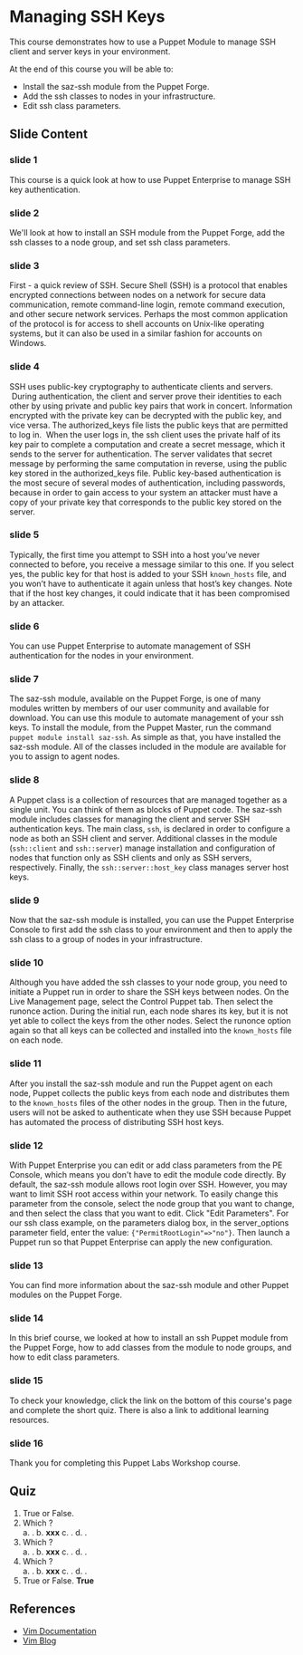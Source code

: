 # Managing SSH Keys

This course demonstrates how to use a Puppet Module to manage SSH client and server keys in your environment.  

At the end of this course you will be able to:

* Install the saz-ssh module from the Puppet Forge.
* Add the ssh classes to nodes in your infrastructure.
* Edit ssh class parameters. 

## Slide Content

### slide 1
This course is a quick look at how to use Puppet Enterprise to manage SSH key authentication. 


### slide 2
We'll look at how to install an SSH module from the Puppet Forge, add the ssh classes to a node group, and set ssh class parameters.  
### slide 3
First - a quick review of SSH. Secure Shell (SSH) is a protocol that enables encrypted connections between nodes on a network for secure data communication, remote command-line login, remote command execution, and other secure network services. Perhaps the most common application of the protocol is for access to shell accounts on Unix-like operating systems, but it can also be used in a similar fashion for accounts on Windows.    

### slide 4SSH uses public-key cryptography to authenticate clients and servers.  During authentication, the client and server prove their identities to each other by using private and public key pairs that work in concert. Information encrypted with the private key can be decrypted with the public key, and vice versa. The authorized_keys file lists the public keys that are permitted to log in.  When the user logs in, the ssh client uses the private half of its key pair to complete a computation and create a secret message, which it sends to the server for authentication. The server validates that secret message by performing the same computation in reverse, using the public key stored in the authorized_keys file. Public key-based authentication is the most secure of several modes of authentication, including passwords, because in order to gain access to your system an attacker must have a copy of your private key that corresponds to the public key stored on the server. 
 

### slide 5
Typically, the first time you attempt to SSH into a host you’ve never connected to before, you receive a message similar to this one. If you select yes, the public key for that host is added to your SSH `known_hosts` file, and you won’t have to authenticate it again unless that host’s key changes. Note that if the host key changes, it could indicate that it has been compromised by an attacker.

### slide 6
You can use Puppet Enterprise to automate management of SSH authentication for the nodes in your environment.  

### slide 7
The saz-ssh module, available on the Puppet Forge, is one of many modules written by members of our user community and available for download. You can use this module to automate management of your ssh keys. To install the module, from the Puppet Master, run the command `puppet module install saz-ssh`.  As simple as that, you have installed the saz-ssh module. All of the classes included in the module are available for you to assign to agent nodes.

### slide 8
A Puppet class is a collection of resources that are managed together as a single unit. You can think of them as blocks of Puppet code. The saz-ssh module includes classes for managing the client and server SSH authentication keys.  The main class, `ssh`, is declared in order to configure a node as both an SSH client and server. Additional classes in the module (`ssh::client` and `ssh::server`) manage installation and configuration of nodes that function only as SSH clients and only as SSH servers, respectively. Finally, the `ssh::server::host_key` class manages server host keys.

### slide 9
Now that the saz-ssh module is installed, you can use the Puppet Enterprise Console to first add the ssh class to your environment and then to apply the ssh class to a group of nodes in your infrastructure.   

### slide 10
Although you have added the ssh classes to your node group, you need to initiate a Puppet run in order to share the SSH keys between nodes. On the Live Management page, select the Control Puppet tab. Then select the runonce action.  During the initial run, each node shares its key, but it is not yet able to collect the keys from the other nodes. Select the runonce option again so that all keys can be collected and installed into the `known_hosts` file on each node.  

### slide 11
After you install the saz-ssh module and run the Puppet agent on each node, Puppet collects the public keys from each node and distributes them to the `known_hosts` files of the other nodes in the group. Then in the future, users will not be asked to authenticate when they use SSH because Puppet has automated the process of distributing SSH host keys.

### slide 12
With Puppet Enterprise you can edit or add class parameters from the PE Console, which means you don't have to edit the module code directly. By default, the saz-ssh module allows root login over SSH. However, you may want to limit SSH root access within your network. To easily change this parameter from the console, select the node group that you want to change, and then select the class that you want to edit. Click "Edit Parameters". For our ssh class example, on the parameters dialog box, in the server_options parameter field, enter the value: `{"PermitRootLogin"=>"no"}`. Then launch a Puppet run so that Puppet Enterprise can apply the new configuration. 

### slide 13
You can find more information about the saz-ssh module and other Puppet modules on the Puppet Forge.  

### slide 14
In this brief course, we looked at how to install an ssh Puppet module from the Puppet Forge, how to add classes from the module to node groups, and how to edit class parameters.  

### slide 15
To check your knowledge, click the link on the bottom of this course's page and complete the short quiz. There is also a link to additional learning resources.

### slide 16
Thank you for completing this Puppet Labs Workshop course.





## Quiz
1. True or False. 
2. Which ?  
	a. .
	b. **xxx**
	c. .
	d. .
3. Which ?  
	a. .
	b. **xxx**
	c. .
	d. .
4. Which ?  
	a. .
	b. **xxx**
	c. .
	d. .
5. True or False. 
	**True**

## References
* [Vim Documentation](http://www.vim.org/docs)
* [Vim Blog](http://puppetlabs.com/blog/vim-tool-for-learning-puppet)

